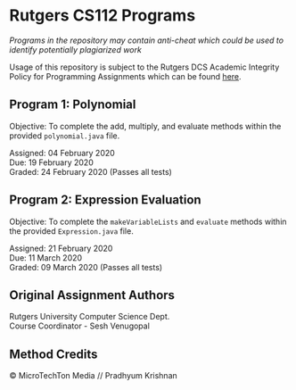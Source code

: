# Rutgers CS112 Programs
*Programs in the repository may contain anti-cheat which could be used to identify potentially plagiarized work*

Usage of this repository is subject to the Rutgers DCS Academic Integrity Policy for Programming Assignments which can be found [here](https://www.cs.rutgers.edu/academics/undergraduate/academic-integrity-policy/programming-assignments).

## Program 1: Polynomial
Objective: To complete the add, multiply, and evaluate methods within the provided `polynomial.java` file.

Assigned: 04 February 2020  
Due: 19 February 2020  
Graded: 24 February 2020 (Passes all tests)  

## Program 2: Expression Evaluation
Objective: To complete the `makeVariableLists` and `evaluate` methods within the provided `Expression.java` file.

Assigned: 21 February 2020  
Due: 11 March 2020  
Graded: 09 March 2020 (Passes all tests)  

## Original Assignment Authors
Rutgers University Computer Science Dept.  
Course Coordinator - Sesh Venugopal

## Method Credits
© MicroTechTon Media // Pradhyum Krishnan
